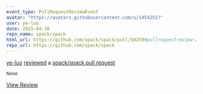 ```yaml
---
event_type: PullRequestReviewEvent
avatar: "https://avatars.githubusercontent.com/u/1454251?"
user: ye-luo
date: 2025-04-30
repo_name: spack/spack
html_url: https://github.com/spack/spack/pull/50259#pullrequestreview-2808486293
repo_url: https://github.com/spack/spack
---
```


<a href='https://github.com/ye-luo' target='_blank'>ye-luo</a> <a href='https://github.com/spack/spack/pull/50259#pullrequestreview-2808486293' target='_blank'>reviewed</a> a <a href='https://github.com/spack/spack/pull/50259' target='_blank'>spack/spack pull request</a>

<small>None</small>

<a href='https://github.com/spack/spack/pull/50259#pullrequestreview-2808486293' target='_blank'>View Review</a>